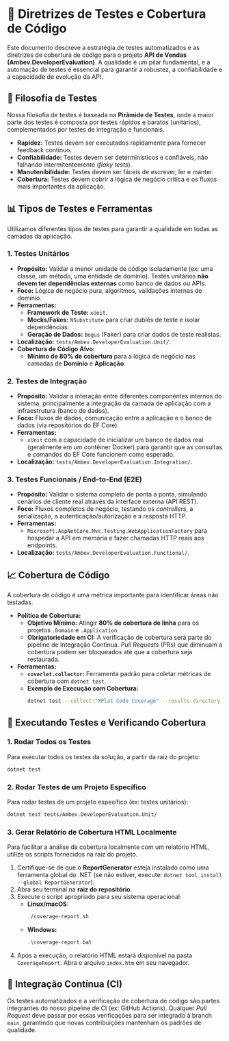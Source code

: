 # 🧪 Diretrizes de Testes e Cobertura de Código

Este documento descreve a estratégia de testes automatizados e as diretrizes de cobertura de código para o projeto **API de Vendas (Ambev.DeveloperEvaluation)**. A qualidade é um pilar fundamental, e a automação de testes é essencial para garantir a robustez, a confiabilidade e a capacidade de evolução da API.

## 🎯 Filosofia de Testes

Nossa filosofia de testes é baseada na **Pirâmide de Testes**, onde a maior parte dos testes é composta por testes rápidos e baratos (unitários), complementados por testes de integração e funcionais.

* **Rapidez:** Testes devem ser executados rapidamente para fornecer feedback contínuo.
* **Confiabilidade:** Testes devem ser determinísticos e confiáveis, não falhando intermitentemente (*flaky tests*).
* **Manutenibilidade:** Testes devem ser fáceis de escrever, ler e manter.
* **Cobertura:** Testes devem cobrir a lógica de negócio crítica e os fluxos mais importantes da aplicação.

## 📊 Tipos de Testes e Ferramentas

Utilizamos diferentes tipos de testes para garantir a qualidade em todas as camadas da aplicação.

### 1. Testes Unitários

* **Propósito:** Validar a menor unidade de código isoladamente (ex: uma classe, um método, uma entidade de domínio). Testes unitários **não devem ter dependências externas** como banco de dados ou APIs.
* **Foco:** Lógica de negócio pura, algoritmos, validações internas de domínio.
* **Ferramentas:**
    * **Framework de Teste:** `xUnit`.
    * **Mocks/Fakes:** `NSubstitute` para criar dublês de teste e isolar dependências.
    * **Geração de Dados:** `Bogus` (Faker) para criar dados de teste realistas.
* **Localização:** `tests/Ambev.DeveloperEvaluation.Unit/`.
* **Cobertura de Código Alvo:**
    * **Mínimo de 80% de cobertura** para a lógica de negócio nas camadas de **Domínio** e **Aplicação**.

### 2. Testes de Integração

* **Propósito:** Validar a interação entre diferentes componentes internos do sistema, principalmente a integração da camada de aplicação com a infraestrutura (banco de dados).
* **Foco:** Fluxos de dados, comunicação entre a aplicação e o banco de dados (via repositórios do EF Core).
* **Ferramentas:**
    * `xUnit` com a capacidade de inicializar um banco de dados real (geralmente em um contêiner Docker) para garantir que as consultas e comandos do EF Core funcionem como esperado.
* **Localização:** `tests/Ambev.DeveloperEvaluation.Integration/`.

### 3. Testes Funcionais / End-to-End (E2E)

* **Propósito:** Validar o sistema completo de ponta a ponta, simulando cenários de cliente real através da interface externa (API REST).
* **Foco:** Fluxos completos de negócio, testando os *controllers*, a serialização, a autenticação/autorização e a resposta HTTP.
* **Ferramentas:**
    * `Microsoft.AspNetCore.Mvc.Testing.WebApplicationFactory` para hospedar a API em memória e fazer chamadas HTTP reais aos endpoints.
* **Localização:** `tests/Ambev.DeveloperEvaluation.Functional/`.

## 📈 Cobertura de Código

A cobertura de código é uma métrica importante para identificar áreas não testadas.

* **Política de Cobertura:**
    * **Objetivo Mínimo:** Atingir **80% de cobertura de linha** para os projetos `.Domain` e `.Application`.
    * **Obrigatoriedade em CI:** A verificação de cobertura será parte do pipeline de Integração Contínua. *Pull Requests* (PRs) que diminuam a cobertura podem ser bloqueados até que a cobertura seja restaurada.
* **Ferramentas:**
    * **`coverlet.collector`:** Ferramenta padrão para coletar métricas de cobertura com `dotnet test`.
    * **Exemplo de Execução com Cobertura:**
        ```bash
        dotnet test --collect:"XPlat Code Coverage" --results-directory ./TestResults
        ```

## 🚀 Executando Testes e Verificando Cobertura

### 1. Rodar Todos os Testes

Para executar todos os testes da solução, a partir da raiz do projeto:

```bash
dotnet test
```

### 2. Rodar Testes de um Projeto Específico

Para rodar testes de um projeto específico (ex: testes unitários):

```bash
dotnet test tests/Ambev.DeveloperEvaluation.Unit/
```

### 3. Gerar Relatório de Cobertura HTML Localmente

Para facilitar a análise da cobertura localmente com um relatório HTML, utilize os scripts fornecidos na raiz do projeto.

1.  Certifique-se de que o **ReportGenerator** esteja instalado como uma ferramenta global do .NET (se não estiver, execute: `dotnet tool install --global ReportGenerator`).
2.  Abra seu terminal na **raiz do repositório**.
3.  Execute o script apropriado para seu sistema operacional:
    * **Linux/macOS:**
        ```bash
        ./coverage-report.sh
        ```
    * **Windows:**
        ```bash
        .\coverage-report.bat
        ```
4.  Após a execução, o relatório HTML estará disponível na pasta `CoverageReport`. Abra o arquivo `index.htm` em seu navegador.

## 🔄 Integração Contínua (CI)

Os testes automatizados e a verificação de cobertura de código são partes integrantes do nosso pipeline de CI (ex: GitHub Actions). Qualquer *Pull Request* deve passar por essas verificações para ser integrado à branch `main`, garantindo que novas contribuições mantenham os padrões de qualidade.
